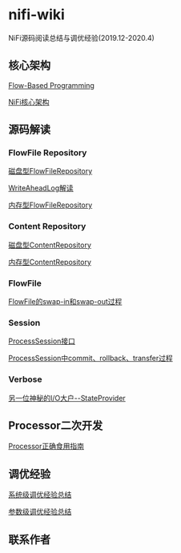 # nifi-wiki

NiFi源码阅读总结与调优经验(2019.12-2020.4)

## 核心架构

[Flow-Based Programming]()

[NiFi核心架构](./doc/core/NiFi核心架构.md)

## 源码解读

### FlowFile Repository

[磁盘型FlowFileRepository](./doc/sourceCode/repository/FlowFileRepository/WriteAheadLogFlowFileRepository深入解读.md)

[WriteAheadLog解读](./doc/sourceCode/repository/FlowFileRepository/WriteAheadLogFlowFileRepository深入解读.md)

[内存型FlowFileRepository](./doc/sourceCode/repository/FlowFileRepository/VolatileFlowFileRepository解读.md)

### Content Repository

[磁盘型ContentRepository](./doc/sourceCode/repository/ContentRepository/FileSystemRepository深入解读.md)

[内存型ContentRepository](./doc/sourceCode/repository/ContentRepository/VolatileContentRepository解读.md)

### FlowFile

[FlowFile的swap-in和swap-out过程](./doc/sourceCode/flowfile/FlowFile%20的%20swapIn%20和%20swapOut%20过程.md)

### Session

[ProcessSession接口](./doc/sourceCode/session/ProcessSession接口解读.md)

[ProcessSession中commit、rollback、transfer过程](./doc/sourceCode/session/StandardProcessSession关键问题解析.md)

### Verbose

[另一位神秘的I/O大户--StateProvider](./doc/sourceCode/verbose/StateProvider.md)

## Processor二次开发

[Processor正确食用指南](./doc/develop/NiFi%20Processor正确食用指南.md)

## 调优经验

[系统级调优经验总结]()

[参数级调优经验总结](./doc/tune/NiFi参数级调优经验总结.md)

## 联系作者

